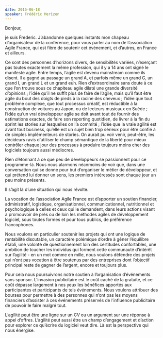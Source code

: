 ```yaml
---
date: 2015-06-18
speaker: Frédéric Merizen
---
```


Bonjour,

je suis Frederic. J’abandonne quelques instants mon chapeau
d’organisateur de la conférence, pour vous parler au nom de
l’association Agile France, qui est fière de soutenir cet événement, et
d’autres, en France et ailleurs.

Ce sont des personnes d’horizons divers, de sensibilités variées,
n’exerçant pas toutes exactement la même profession, qui il y a 14 ans
ont signé le manifeste agile. Entre temps, l’agile est devenu
mainstream comme ils disent. Il a gagné au passage un grand A, et
parfois même un grand G, un grand I, un grand L et un grand euh. Rien
d’extraordinaire sans doute à ce que l’on trouve sous ce chapiteau
agile dilaté une grande diversité d’opinions ; l’idée qu’il ne suffit
plus de faire de l’agile, mais qu’il faut être agile du bout des
doigts de pieds à la racine des cheveux ; l’idée que tout problème
complexe, que tout processus créatif, est réductible à la construction
de voitures au Japon, ou de lecteurs musicaux en Suède ; l’idée qu’un
vrai développeur agile se doit avant tout de fournir des estimations
exactes, de faire son reporting quotidien, de livrer à la fin du sprint
les stories sur lesquelles on l’a commité ; l’idée que la vraie
agilité est avant tout business, qu’elle est un sujet bien trop sérieux
pour être confié à de simples implémenteurs de stories. On aurait pu
voir venir, peut-être, les décideurs ravis d’utiliser le champ
sémantique de la liberté pour mieux contrôler chaque jour des processus
à produire toujours moins cher des logiciels toujours aussi médiocres.

Rien d’étonnant à ce que peu de développeurs se passionnent pour ce
programme-là. Nous nous alarmons néanmoins de voir que, dans une
conversation qui se donne pour but d’organiser le métier de
développeur, et qui prétend lui donner un sens, les premiers intéressés
sont chaque jour un peu moins présents.

Il s’agit là d’une situation qui nous révolte.

La vocation de l’association Agile France est d’apporter un soutien
financier, administratif, logistique, organisationnel, communicationnel,
nutritionnel et psychologique à celles et ceux qui le demandent, dans
leurs actions visant à promouvoir de près ou de loin les méthodes agiles
de développement logiciel, sous toutes formes et pour tous publics, de
préférence francophones.

Nous voulons en particulier soutenir les projets qui ont une logique de
rentabilité discutable, un caractère polémique d’ordre à gêner
l’équilibre établi, une volonté de questionnement loin des certitudes
confortables, une ambition de toucher les individus qui forment cette
communauté d’intérêt sur l’agilité - en un mot comme en mille, nous
voulons défendre des projets qui n’ont pas vocation à être soutenus par
des entreprises dont l’objectif principal reste de gagner de l’argent,
encore et toujours plus.

Pour cela nous poursuivrons notre soutien à l’organisation
d’événements sans sponsor. L’invasion publicitaire est le coût caché
de la gratuité, et ce coût dépasse largement à nos yeux les bénéfices
apportés aux participantes et participants de tels événements. Nous
voulons attribuer des bourses pour permettre à des personnes qui n’ont
pas les moyens financiers d’assister à ces événements préservés de
l’influence publicitaire de pouvoir le faire malgré tout.

L’agilité peut être une ligne sur un CV ou un argument sur une réponse
à appel d’offres. L’agilité peut aussi être un champ d’engagement et
d’action pour explorer ce qu’écrire du logiciel veut dire. Là est la
perspective qui nous énergise.
